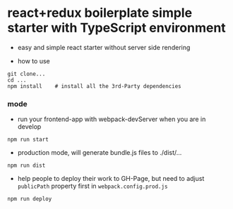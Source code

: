 # react+redux boilerplate simple starter with TypeScript environment

- easy and simple react starter without server side rendering

- how to use
```
git clone...  
cd ...  
npm install    # install all the 3rd-Party dependencies
```

### mode
- run your frontend-app with webpack-devServer when you are in develop
```
npm run start
```

-  production mode, will generate bundle.js files to ./dist/...
```
npm run dist
```

- help people to deploy their work to GH-Page, but need to adjust `publicPath` property first in `webpack.config.prod.js`
```
npm run deploy 
```